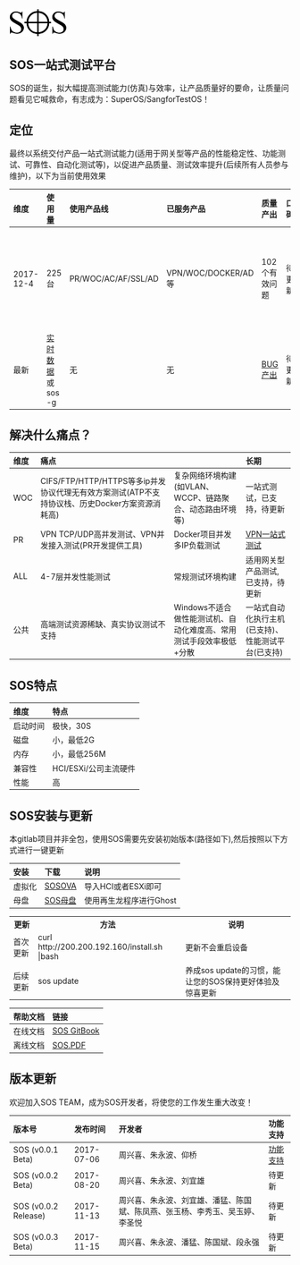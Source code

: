 ## ![](/assets/SOS_logo_mini.png)

## 

## SOS一站式测试平台

SOS的诞生，拟大幅提高测试能力\(仿真\)与效率，让产品质量好的要命，让质量问题看见它喊救命，有志成为：SuperOS/SangforTestOS！

## **定位**

最终以系统交付产品一站式测试能力\(适用于网关型等产品的性能稳定性、功能测试、可靠性、自动化测试等\)，以促进产品质量、测试效率提升\(后续所有人员参与维护\)，以下为当前使用效果

| **维度** | **使用量** | **使用产品线** | **已服务产品** | **质量产出** | **口碑** | **备注** |
| :--- | :--- | :--- | :--- | :--- | :--- | :--- |
| 2017-12-4 | 225台 | PR/WOC/AC/AF/SSL/AD | VPN/WOC/DOCKER/AD等 | 102个有效问题 | 待更新 | 已在VPN稳定性改进、Docker项目、WOC9.5、WOC9.1.3、产品线合入稳定性项目中运用 |
| 最新 | [实时数据](http://200.200.194.160/Pages/Report) 或 sos -g | 无 | 无 | [BUG产出](http://200.200.192.160/sangfor/SOS/SOS_ROI.xlsx) | 待更新 | 待更新 |


## **解决什么痛点？**

| **维度** | **痛点** |  | **长期** |
| :--- | :--- | :--- | :--- |
| WOC | CIFS/FTP/HTTP/HTTPS等多ip并发协议代理无有效方案测试\(ATP不支持协议栈、历史Docker方案资源消耗高\) | 复杂网络环境构建\(如VLAN、WCCP、链路聚合、动态路由环境等\) | 一站式测试，已支持，待更新 |
| PR | VPN TCP/UDP高并发测试、VPN并发接入测试\(PR开发提供工具\) | Docker项目并发多IP负载测试 |  [VPN一站式测试](http://200.200.192.160/sangfor/SOS/VPN.xlsx)  |
| ALL | 4-7层并发性能测试 | 常规测试环境构建 | 适用网关型产品测试,已支持，待更新 |
| 公共 | 高端测试资源稀缺、真实协议测试不支持 | Windows不适合做性能测试机、自动化难度高、常用测试手段效率极低+分散 | 一站式自动化执行主机(已支持)、性能测试平台(已支持) |

## SOS特点

| **维度** | **特点** |
| :--- | :--- |
| 启动时间 | 极快，30S |
| 磁盘 | 小，最低2G |
| 内存 | 小，最低256M |
| 兼容性 | HCI/ESXi/公司主流硬件 |
| 性能 | 高 |

## SOS安装与更新

本gitlab项目并非全包，使用SOS需要先安装初始版本(路径如下),然后按照以下方式进行一键更新


| **安装** | **下载** | **说明** |
| :--- | :--- | :--- |
| 虚拟化 | [SOSOVA](http://200.200.192.160/sangfor/SOSOVA.ova) | 导入HCI或者ESXi即可 |
| 母盘 | [SOS母盘](http://200.200.192.160/sangfor/SOSMUPAN.zip) | 使用再生龙程序进行Ghost |

<table>
  <tr>
    <th><b>更新</b></th>
    <th><b>方法</b></th>
    <th><b>说明</b></th>
  </tr>
  <tr>
    <td>首次更新 </td>
    <td>curl http://200.200.192.160/install.sh |bash</td>
    <td>更新不会重启设备</td>    
  </tr>
  <tr>
    <td>后续更新</td>
    <td>sos update</td>
    <td>养成sos update的习惯，能让您的SOS保持更好体验及惊喜更新</td>    
  </tr>
</table>

| **帮助文档** | **链接** |
| :--- | :--- |
| 在线文档 | [SOS GitBook](https://testsos.gitbooks.io/sos/content/) |
| 离线文档 | [SOS.PDF](http://200.200.192.160/sangfor/sos.pdf) |


## 版本更新

欢迎加入SOS TEAM，成为SOS开发者，将使您的工作发生重大改变！

| **版本号** | **发布时间** | **开发者** | **功能支持** |
| :--- | :--- | :--- | :--- |
| SOS \(v0.0.1 Beta\) | 2017-07-06 | 周兴喜、朱永波、仰桥 | [功能支持](http://200.200.192.160/sangfor/SOS/SOSv0.0.1_Beta.xls) |
| SOS \(v0.0.2 Beta\) | 2017-08-20 | 周兴喜、朱永波、刘宜雄 | 待更新 |
| SOS \(v0.0.2 Release\) | 2017-11-13 | 周兴喜、朱永波、刘宜雄、潘猛、陈国斌、陈凤燕、张玉杨、李秀玉、吴玉婷、李圣悦 | 待更新 |
| SOS \(v0.0.3 Beta\) | 2017-11-15 | 周兴喜、朱永波、潘猛、陈国斌、段永强 | 待更新 |


